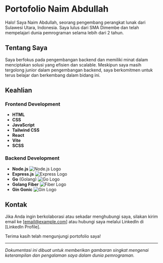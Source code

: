 # Portofolio Naim Abdullah

Halo! Saya Naim Abdullah, seorang pengembang perangkat lunak dari Sulawesi Utara, Indonesia. Saya lulus dari SMA Dimembe dan telah mempelajari dunia pemrograman selama lebih dari 2 tahun.

## Tentang Saya

Saya berfokus pada pengembangan backend dan memiliki minat dalam menciptakan solusi yang efisien dan scalable. Meskipun saya masih tergolong junior dalam pengembangan backend, saya berkomitmen untuk terus belajar dan berkembang dalam bidang ini.

## Keahlian

### Frontend Development
- **HTML**
- **CSS**
- **JavaScript**
- **Tailwind CSS**
- **React**
- **Vite**
- **SCSS**

### Backend Development
- **Node.js** ![Node.js Logo](https://upload.wikimedia.org/wikipedia/commons/d/d9/Node.js_logo.svg)
- **Express.js** ![Express Logo](https://upload.wikimedia.org/wikipedia/commons/6/64/Expressjs.png)
- **Go** (Golang) ![Go Logo](https://upload.wikimedia.org/wikipedia/commons/5/51/Go_Logo_Blue.svg)
- **Golang Fiber** ![Fiber Logo](https://fiber.wiki/assets/logo.svg)
- **Gin Gonic** ![Gin Logo](https://github.com/gin-gonic/gin/blob/main/logo.png)

## Kontak

Jika Anda ingin berkolaborasi atau sekadar menghubungi saya, silakan kirim email ke [email@example.com] atau hubungi saya melalui LinkedIn di [LinkedIn Profile].

Terima kasih telah mengunjungi portofolio saya!

---

*Dokumentasi ini dibuat untuk memberikan gambaran singkat mengenai keterampilan dan pengalaman saya dalam dunia pemrograman.*
